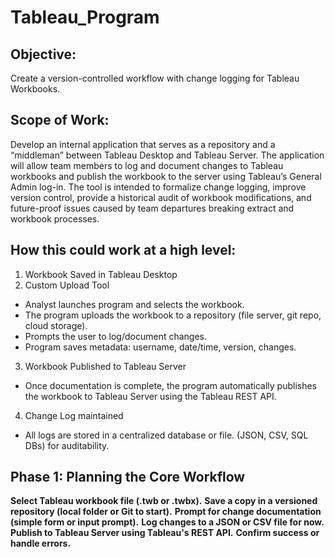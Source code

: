 # Tableau_Program
 
## Objective: 
Create a version-controlled workflow with change logging for Tableau Workbooks.
## Scope of Work: 
Develop an internal application that serves as a repository and a “middleman” between Tableau Desktop and Tableau Server. The application will allow team members to log and document changes to Tableau workbooks and publish the workbook to the server using Tableau’s General Admin log-in. The tool is intended to formalize change logging, improve version control, provide a historical audit of workbook modifications, and future-proof issues caused by team departures breaking extract and workbook processes. 
## How this could work at a high level: 
1. Workbook Saved in Tableau Desktop
2. Custom Upload Tool
- Analyst launches program and selects the workbook. 
- The program uploads the workbook to a repository (file server, git repo, cloud storage). 
- Prompts the user to log/document changes. 
- Program saves metadata: username, date/time, version, changes. 
3. Workbook Published to Tableau Server
- Once documentation is complete, the program automatically publishes the workbook to Tableau Server using the Tableau REST API. 
4. Change Log maintained
- All logs are stored in a centralized database or file. (JSON, CSV, SQL DBs) for auditability.
## Phase 1: Planning the Core Workflow
**Select Tableau workbook file (.twb or .twbx).**
**Save a copy in a versioned repository (local folder or Git to start).**
**Prompt for change documentation (simple form or input prompt).**
**Log changes to a JSON or CSV file for now.**
**Publish to Tableau Server using Tableau's REST API.**
**Confirm success or handle errors.**
